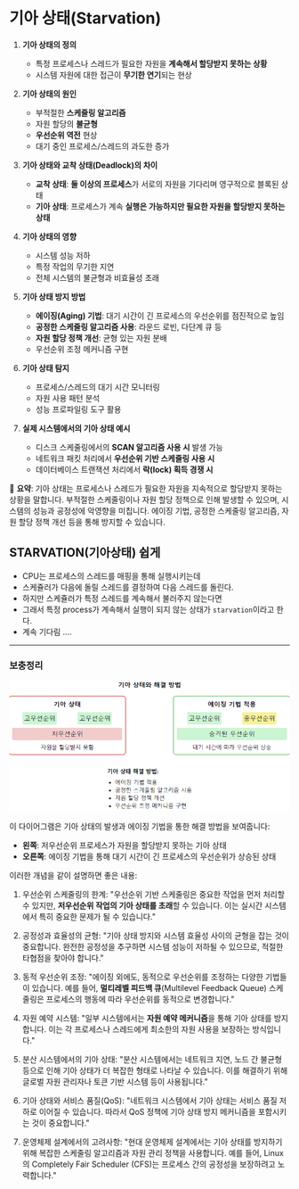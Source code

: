 # 기아 상태(Starvation)

1. **기아 상태의 정의**
    - 특정 프로세스나 스레드가 필요한 자원을 **계속해서 할당받지 못하는 상황**
    - 시스템 자원에 대한 접근이 **무기한 연기**되는 현상


2. **기아 상태의 원인**
    - 부적절한 **스케줄링 알고리즘**
    - 자원 할당의 **불균형**
    - **우선순위 역전** 현상
    - 대기 중인 프로세스/스레드의 과도한 증가


3. **기아 상태와 교착 상태(Deadlock)의 차이**
    - **교착 상태**: **둘 이상의 프로세스**가 서로의 자원을 기다리며 영구적으로 블록된 상태
    - **기아 상태**: 프로세스가 계속 **실행은 가능하지만 필요한 자원을 할당받지 못하는 상태**


4. **기아 상태의 영향**
    - 시스템 성능 저하
    - 특정 작업의 무기한 지연
    - 전체 시스템의 불균형과 비효율성 초래


5. **기아 상태 방지 방법**
    - **에이징(Aging) 기법**: 대기 시간이 긴 프로세스의 우선순위를 점진적으로 높임
    - **공정한 스케줄링 알고리즘 사용**: 라운드 로빈, 다단계 큐 등
    - **자원 할당 정책 개선**: 균형 있는 자원 분배
    - 우선순위 조정 메커니즘 구현


6. **기아 상태 탐지**
    - 프로세스/스레드의 대기 시간 모니터링
    - 자원 사용 패턴 분석
    - 성능 프로파일링 도구 활용


7. **실제 시스템에서의 기아 상태 예시**
    - 디스크 스케줄링에서의 **SCAN 알고리즘 사용 시** 발생 가능
    - 네트워크 패킷 처리에서 **우선순위 기반 스케줄링 사용 시**
    - 데이터베이스 트랜잭션 처리에서 **락(lock) 획득 경쟁 시**


📌 **요약**: 기아 상태는 프로세스나 스레드가 필요한 자원을 지속적으로 할당받지 못하는 상황을 말합니다. 부적절한 스케줄링이나 자원 할당 정책으로 인해 발생할 수 있으며, 시스템의 성능과 공정성에 악영향을 미칩니다. 에이징 기법, 공정한 스케줄링 알고리즘, 자원 할당 정책 개선 등을 통해 방지할 수 있습니다.


## STARVATION(기아상태) 쉽게
- CPU는 프로세스의 스레드를 매핑을 통해 실행시키는데
- 스케쥴러가 다음에 돌릴 스레드를 결정하여 다음 스레드를 돌린다.
- 하지만 스케쥴러가 특정 스레드를 계속해서 불러주지 않는다면
- 그래서 특정 process가 계속해서 실행이 되지 않는 상태가 `starvation`이라고 한다.
- 계속 기다림 ....

___
### 보충정리

![img.png](기아상태해결방법.png)


이 다이어그램은 기아 상태의 발생과 에이징 기법을 통한 해결 방법을 보여줍니다:
- **왼쪽**: 저우선순위 프로세스가 자원을 할당받지 못하는 기아 상태
- **오른쪽**: 에이징 기법을 통해 대기 시간이 긴 프로세스의 우선순위가 상승된 상태

이러한 개념을 같이 설명하면 좋은 내용:

1. 우선순위 스케줄링의 한계:
   "우선순위 기반 스케줄링은 중요한 작업을 먼저 처리할 수 있지만, **저우선순위 작업의 기아 상태를 초래**할 수 있습니다. 이는 실시간 시스템에서 특히 중요한 문제가 될 수 있습니다."

2. 공정성과 효율성의 균형:
   "기아 상태 방지와 시스템 효율성 사이의 균형을 잡는 것이 중요합니다. 완전한 공정성을 추구하면 시스템 성능이 저하될 수 있으므로, 적절한 타협점을 찾아야 합니다."

3. 동적 우선순위 조정:
   "에이징 외에도, 동적으로 우선순위를 조정하는 다양한 기법들이 있습니다. 예를 들어, **멀티레벨 피드백 큐**(Multilevel Feedback Queue) 스케줄링은 프로세스의 행동에 따라 우선순위를 동적으로 변경합니다."

4. 자원 예약 시스템:
   "일부 시스템에서는 **자원 예약 메커니즘**을 통해 기아 상태를 방지합니다. 이는 각 프로세스나 스레드에게 최소한의 자원 사용을 보장하는 방식입니다."

5. 분산 시스템에서의 기아 상태:
   "분산 시스템에서는 네트워크 지연, 노드 간 불균형 등으로 인해 기아 상태가 더 복잡한 형태로 나타날 수 있습니다. 이를 해결하기 위해 글로벌 자원 관리자나 토큰 기반 시스템 등이 사용됩니다."

6. 기아 상태와 서비스 품질(QoS):
   "네트워크 시스템에서 기아 상태는 서비스 품질 저하로 이어질 수 있습니다. 따라서 QoS 정책에 기아 상태 방지 메커니즘을 포함시키는 것이 중요합니다."

7. 운영체제 설계에서의 고려사항:
   "현대 운영체제 설계에서는 기아 상태를 방지하기 위해 복잡한 스케줄링 알고리즘과 자원 관리 정책을 사용합니다. 예를 들어, Linux의 Completely Fair Scheduler (CFS)는 프로세스 간의 공정성을 보장하려고 노력합니다."
